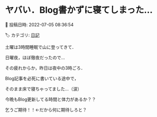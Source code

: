 # ヤバい．Blog書かずに寝てしまった…

📅 投稿日時: 2022-07-05 08:36:54

🏷️ カテゴリ: [日記](cc4b5682fb7b8b144980957a978653fb0.md)

土曜は3時間睡眠で山に登ってきて．


日曜夜，ほぼ徹夜だったので…





その疲れからか，昨日は夜中の3時ごろ．


Blog記事を必死に書いている途中で，


そのまま床で寝ちゃってました…（涙）





今晩もBlog更新してる時間と体力があるか？？


乞うご期待！！←だから何に期待しろと？
